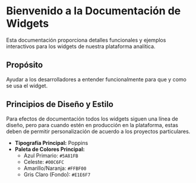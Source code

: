 # Bienvenido a la Documentación de Widgets

Esta documentación proporciona detalles funcionales y ejemplos interactivos para los widgets de nuestra plataforma analítica.

## Propósito

Ayudar a los desarrolladores a entender funcionalmente para que y como se usa el widget.

## Principios de Diseño y Estilo

Para efectos de documentación todos los widgets siguen una línea de diseño, pero para cuando estén en producción en la plataforma, estas deben de permitir personalización de acuerdo a los proyectos particulares.
- **Tipografía Principal:** Poppins
- **Paleta de Colores Principal:**
    - Azul Primario: `#5A81FB`
    - Celeste: `#00C6FC`
    - Amarillo/Naranja: `#FFBF00`
    - Gris Claro (Fondo): `#E1E6F7`